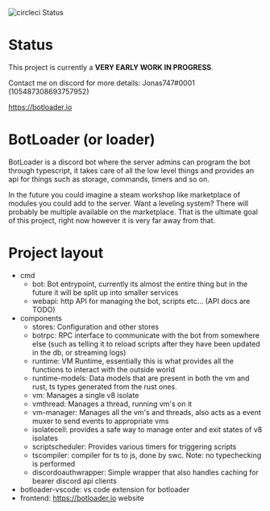 ![circleci Status](https://circleci.com/gh/BotLoader/botloader.svg?style=shield)
# Status


This project is currently a **VERY EARLY WORK IN PROGRESS**.

Contact me on discord for more details: Jonas747#0001 (105487308693757952)

https://botloader.io

# BotLoader (or loader) 

BotLoader is a discord bot where the server admins can program the bot through typescript, it takes care of all the low level things and provides an api for things such as storage, commands, timers and so on.

In the future you could imagine a steam workshop like marketplace of modules you could add to the server. Want a leveling system? There will probably be multiple available on the marketplace. That is the ultimate goal of this project, right now however it is very far away from that.

# Project layout

 - cmd
   - bot: Bot entrypoint, currently its almost the entire thing but in the future it will be split up into smaller services
   - webapi: http API for managing the bot, scripts etc... (API docs are TODO)
 - components
   - stores: Configuration and other stores
   - botrpc: RPC interface to communicate with the bot from somewhere else (such as telling it to reload scripts after they have been updated in the db, or streaming logs)
   - runtime: VM Runtime, essentially this is what provides all the functions to interact with the outside world
   - runtime-models: Data models that are present in both the vm and rust, ts types generated from the rust ones.
   - vm: Manages a single v8 isolate
   - vmthread: Manages a thread, running vm's on it
   - vm-manager: Manages all the vm's and threads, also acts as a event muxer to send events to appropriate vms
   - isolatecell: provides a safe way to manage enter and exit states of v8 isolates
   - scriptscheduler: Provides various timers for triggering scripts
   - tscompiler: compiler for ts to js, done by swc. Note: no typechecking is performed
   - discordoauthwrapper: Simple wrapper that also handles caching for bearer discord api clients
 - botloader-vscode: vs code extension for botloader
 - frontend: https://botloader.io website
